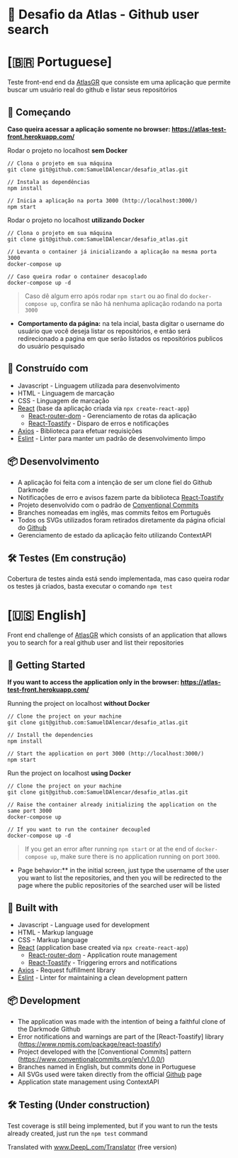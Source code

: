 # 🚛 Desafio da Atlas - Github user search

# [🇧🇷 Portuguese]

Teste front-end end da [AtlasGR](https://www.atlasgr.com.br/) que consiste em uma aplicação que permite buscar um usuário real do github e listar seus repositórios

## 🚀 Começando

**Caso queira acessar a aplicação somente no browser: https://atlas-test-front.herokuapp.com/**

Rodar o projeto no localhost **sem Docker**

```
// Clona o projeto em sua máquina
git clone git@github.com:SamuelDAlencar/desafio_atlas.git

// Instala as dependências
npm install

// Inicia a aplicação na porta 3000 (http://localhost:3000/)
npm start
```

Rodar o projeto no localhost **utilizando Docker**

```
// Clona o projeto em sua máquina
git clone git@github.com:SamuelDAlencar/desafio_atlas.git

// Levanta o container já inicializando a aplicação na mesma porta 3000
docker-compose up

// Caso queira rodar o container desacoplado
docker-compose up -d
```

> Caso dê algum erro após rodar `npm start` ou ao final do `docker-compose up`, confira se não há nenhuma aplicação rodando na porta `3000` 

- **Comportamento da página:** na tela incial, basta digitar o username do usuário que você deseja listar os repositórios, e então será redirecionado a pagina em que serão listados os repositórios publicos do usuário pesquisado

## 🧰 Construído com

- Javascript - Linguagem utilizada para desenvolvimento
- HTML - Linguagem de marcação
- CSS - Linguagem de marcação
- [React](https://www.npmjs.com/package/react) (base da aplicação criada via `npx create-react-app`)
  - [React-router-dom](https://www.npmjs.com/package/react-router-dom) - Gerenciamento de rotas da aplicação
  - [React-Toastify](https://www.npmjs.com/package/react-toastify) - Disparo de erros e notificações
- [Axios](https://www.npmjs.com/package/axios) - Biblioteca para efetuar requisições
- [Eslint](https://www.npmjs.com/package/eslint) - Linter para manter um padrão de desenvolvimento limpo

## 📦 Desenvolvimento

- A aplicação foi feita com a intenção de ser um clone fiel do Github Darkmode
- Notificações de erro e avisos fazem parte da biblioteca [React-Toastify](https://www.npmjs.com/package/react-toastify)
- Projeto desenvolvido com o padrão de [Conventional Commits](https://www.conventionalcommits.org/en/v1.0.0/)
- Branches nomeadas em inglês, mas commits feitos em Português
- Todos os SVGs utilizados foram retirados diretamente da página oficial do [Github](https://github.com/)
- Gerenciamento de estado da aplicação feito utilizando ContextAPI

## 🛠 Testes (Em construção)

Cobertura de testes ainda está sendo implementada, mas caso queira rodar os testes já criados, basta executar o comando `npm test`

# [🇺🇸 English]

Front end challenge of [AtlasGR](https://www.atlasgr.com.br/) which consists of an application that allows you to search for a real github user and list their repositories

## 🚀 Getting Started

**If you want to access the application only in the browser: https://atlas-test-front.herokuapp.com/**

Running the project on localhost **without Docker**

```
// Clone the project on your machine
git clone git@github.com:SamuelDAlencar/desafio_atlas.git

// Install the dependencies
npm install

// Start the application on port 3000 (http://localhost:3000/)
npm start
```

Run the project on localhost **using Docker**

```
// Clone the project on your machine
git clone git@github.com:SamuelDAlencar/desafio_atlas.git

// Raise the container already initializing the application on the same port 3000
docker-compose up

// If you want to run the container decoupled
docker-compose up -d
```

> If you get an error after running `npm start` or at the end of `docker-compose up`, make sure there is no application running on port `3000`. 

- Page behavior:** in the initial screen, just type the username of the user you want to list the repositories, and then you will be redirected to the page where the public repositories of the searched user will be listed

## 🧰 Built with

- Javascript - Language used for development
- HTML - Markup language
- CSS - Markup language
- [React](https://www.npmjs.com/package/react) (application base created via `npx create-react-app`)
  - [React-router-dom](https://www.npmjs.com/package/react-router-dom) - Application route management
  - [React-Toastify](https://www.npmjs.com/package/react-toastify) - Triggering errors and notifications
- [Axios](https://www.npmjs.com/package/axios) - Request fulfillment library
- [Eslint](https://www.npmjs.com/package/eslint) - Linter for maintaining a clean development pattern

## 📦 Development

- The application was made with the intention of being a faithful clone of the Darkmode Github
- Error notifications and warnings are part of the [React-Toastify] library (https://www.npmjs.com/package/react-toastify)
- Project developed with the [Conventional Commits] pattern (https://www.conventionalcommits.org/en/v1.0.0/)
- Branches named in English, but commits done in Portuguese
- All SVGs used were taken directly from the official [Github](https://github.com/) page
- Application state management using ContextAPI

## 🛠 Testing (Under construction)

Test coverage is still being implemented, but if you want to run the tests already created, just run the `npm test` command


Translated with www.DeepL.com/Translator (free version)
